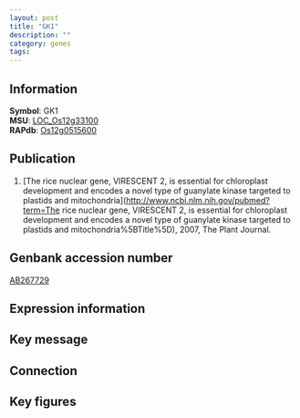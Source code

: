```yaml
---
layout: post
title: "GK1"
description: ""
category: genes
tags: 
---
```


## Information
__Symbol__: GK1  
__MSU__: [LOC_Os12g33100](http://rice.plantbiology.msu.edu/cgi-bin/ORF_infopage.cgi?orf=LOC_Os12g33100)  
__RAPdb__: [Os12g0515600](http://rapdb.dna.affrc.go.jp/viewer/gbrowse_details/irgsp1?name=Os12g0515600)  

## Publication
1. [The rice nuclear gene, VIRESCENT 2, is essential for chloroplast development and encodes a novel type of guanylate kinase targeted to plastids and mitochondria](http://www.ncbi.nlm.nih.gov/pubmed?term=The rice nuclear gene, VIRESCENT 2, is essential for chloroplast development and encodes a novel type of guanylate kinase targeted to plastids and mitochondria%5BTitle%5D), 2007, The Plant Journal.

## Genbank accession number
[AB267729](http://www.ncbi.nlm.nih.gov/nuccore/AB267729)  

## Expression information

## Key message

## Connection

## Key figures


